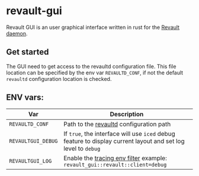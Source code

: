 # revault-gui

Revault GUI is an user graphical interface written in rust for the 
[Revault daemon](https:://github.com/re-vault/revaultd).

## Get started

The GUI need to get access to the revaultd configuration file. This file
location can be specified by the env var `REVAULTD_CONF`, if not the
default `revaultd` configuration location is checked.

## ENV vars:

| Var                   | Description                                                                                                                                                              |
| --------------------- | ------------------------------------------------------------------------------------------------------------------------------------------------------------------------ |
| `REVAULTD_CONF`       | Path to the [revaultd](https://github.com/re-vault/revaultd) configuration path                                                                                          |
| `REVAULTGUI_DEBUG`    | If `true`, the interface will use `iced` debug feature to display current layout and set log level to `debug`                                                            |
| `REVAULTGUI_LOG`      | Enable the [tracing env filter](https://docs.rs/tracing-subscriber/0.2.15/tracing_subscriber/filter/struct.EnvFilter.html) example: `revault_gui::revault::client=debug` |
